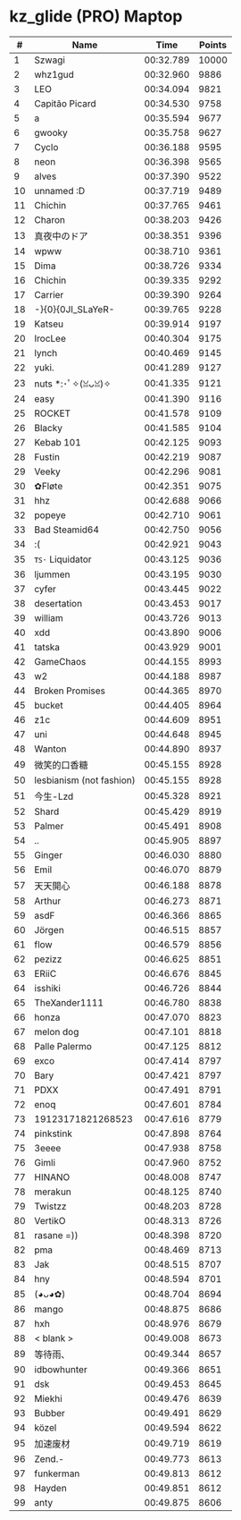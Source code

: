 # kz_glide (PRO) Maptop

|  # | Name | Time | Points |
|-------------- | -------------- | -------------- | -------------- | 
| 1 | Szwagi | 00:32.789 | 10000 | 
| 2 | whz1gud | 00:32.960 | 9886 | 
| 3 | LEO | 00:34.094 | 9821 | 
| 4 | Capitão Picard | 00:34.530 | 9758 | 
| 5 | a | 00:35.594 | 9677 | 
| 6 | gwooky | 00:35.758 | 9627 | 
| 7 | Cyclo | 00:36.188 | 9595 | 
| 8 | neon | 00:36.398 | 9565 | 
| 9 | alves | 00:37.390 | 9522 | 
| 10 | unnamed :D | 00:37.719 | 9489 | 
| 11 | Chichin | 00:37.765 | 9461 | 
| 12 | Charon | 00:38.203 | 9426 | 
| 13 | 真夜中のドア | 00:38.351 | 9396 | 
| 14 | wpww | 00:38.710 | 9361 | 
| 15 | Dima | 00:38.726 | 9334 | 
| 16 | Chichin | 00:39.335 | 9292 | 
| 17 | Carrier | 00:39.390 | 9264 | 
| 18 | -}{0}{0JI_SLaYeR- | 00:39.765 | 9228 | 
| 19 | Katseu | 00:39.914 | 9197 | 
| 20 | IrocLee | 00:40.304 | 9175 | 
| 21 | lynch | 00:40.469 | 9145 | 
| 22 | yuki. | 00:41.289 | 9127 | 
| 23 | nuts *:･ﾟ✧(ꈍᴗꈍ)✧ | 00:41.335 | 9121 | 
| 24 | easy | 00:41.390 | 9116 | 
| 25 | ROCKET | 00:41.578 | 9109 | 
| 26 | Blacky | 00:41.585 | 9104 | 
| 27 | Kebab 101 | 00:42.125 | 9093 | 
| 28 | Fustin | 00:42.219 | 9087 | 
| 29 | Veeky | 00:42.296 | 9081 | 
| 30 | ✿Fløte | 00:42.351 | 9075 | 
| 31 | hhz | 00:42.688 | 9066 | 
| 32 | popeye | 00:42.710 | 9061 | 
| 33 | Bad Steamid64 | 00:42.750 | 9056 | 
| 34 | :( | 00:42.921 | 9043 | 
| 35 | ᴛꜱ٠ Liquidator | 00:43.125 | 9036 | 
| 36 | ljummen | 00:43.195 | 9030 | 
| 37 | cyfer | 00:43.445 | 9022 | 
| 38 | desertation | 00:43.453 | 9017 | 
| 39 | william | 00:43.726 | 9013 | 
| 40 | xdd | 00:43.890 | 9006 | 
| 41 | tatska | 00:43.929 | 9001 | 
| 42 | GameChaos | 00:44.155 | 8993 | 
| 43 | w2 | 00:44.188 | 8987 | 
| 44 | Broken Promises | 00:44.365 | 8970 | 
| 45 | bucket | 00:44.405 | 8964 | 
| 46 | z1c | 00:44.609 | 8951 | 
| 47 | uni | 00:44.648 | 8945 | 
| 48 | Wanton | 00:44.890 | 8937 | 
| 49 | 微笑的口香糖 | 00:45.155 | 8928 | 
| 50 | lesbianism (not fashion) | 00:45.155 | 8928 | 
| 51 | 今生-Lzd | 00:45.328 | 8921 | 
| 52 | Shard | 00:45.429 | 8919 | 
| 53 | Palmer | 00:45.491 | 8908 | 
| 54 | .. | 00:45.905 | 8897 | 
| 55 | Ginger | 00:46.030 | 8880 | 
| 56 | Emil | 00:46.070 | 8879 | 
| 57 | 天天開心 | 00:46.188 | 8878 | 
| 58 | Arthur | 00:46.273 | 8871 | 
| 59 | asdF | 00:46.366 | 8865 | 
| 60 | Jörgen | 00:46.515 | 8857 | 
| 61 | flow | 00:46.579 | 8856 | 
| 62 | pezizz | 00:46.625 | 8851 | 
| 63 | ERiiC | 00:46.676 | 8845 | 
| 64 | isshiki | 00:46.726 | 8844 | 
| 65 | TheXander1111 | 00:46.780 | 8838 | 
| 66 | honza | 00:47.070 | 8823 | 
| 67 | melon dog | 00:47.101 | 8818 | 
| 68 | Palle Palermo | 00:47.125 | 8812 | 
| 69 | exco | 00:47.414 | 8797 | 
| 70 | Bary | 00:47.421 | 8797 | 
| 71 | PDXX | 00:47.491 | 8791 | 
| 72 | enoq | 00:47.601 | 8784 | 
| 73 | 19123171821268523 | 00:47.616 | 8779 | 
| 74 | pinkstink | 00:47.898 | 8764 | 
| 75 | 3eeee | 00:47.938 | 8758 | 
| 76 | Gimli | 00:47.960 | 8752 | 
| 77 | HINANO | 00:48.008 | 8747 | 
| 78 | merakun | 00:48.125 | 8740 | 
| 79 | Twistzz | 00:48.203 | 8728 | 
| 80 | VertikO | 00:48.313 | 8726 | 
| 81 | rasane =)) | 00:48.398 | 8720 | 
| 82 | pma | 00:48.469 | 8713 | 
| 83 | Jak | 00:48.515 | 8707 | 
| 84 | hny | 00:48.594 | 8701 | 
| 85 | (◕ᴗ◕✿) | 00:48.704 | 8694 | 
| 86 | mango | 00:48.875 | 8686 | 
| 87 | hxh | 00:48.976 | 8679 | 
| 88 | < blank > | 00:49.008 | 8673 | 
| 89 | 等待雨､ | 00:49.344 | 8657 | 
| 90 | idbowhunter | 00:49.366 | 8651 | 
| 91 | dsk | 00:49.453 | 8645 | 
| 92 | Miekhi | 00:49.476 | 8639 | 
| 93 | Bubber | 00:49.491 | 8629 | 
| 94 | közel | 00:49.594 | 8622 | 
| 95 | 加速废材 | 00:49.719 | 8619 | 
| 96 | Zend.- | 00:49.773 | 8613 | 
| 97 | funkerman | 00:49.813 | 8612 | 
| 98 | Hayden | 00:49.851 | 8612 | 
| 99 | anty | 00:49.875 | 8606 | 


